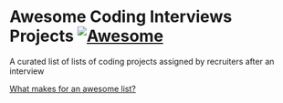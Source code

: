 # Awesome Coding Interviews Projects [![Awesome](https://cdn.rawgit.com/sindresorhus/awesome/d7305f38d29fed78fa85652e3a63e154dd8e8829/media/badge.svg)](https://github.com/sindresorhus/awesome)

 A curated list of lists of coding projects assigned by recruiters after an interview

[What makes for an awesome list?](awesome.md)


